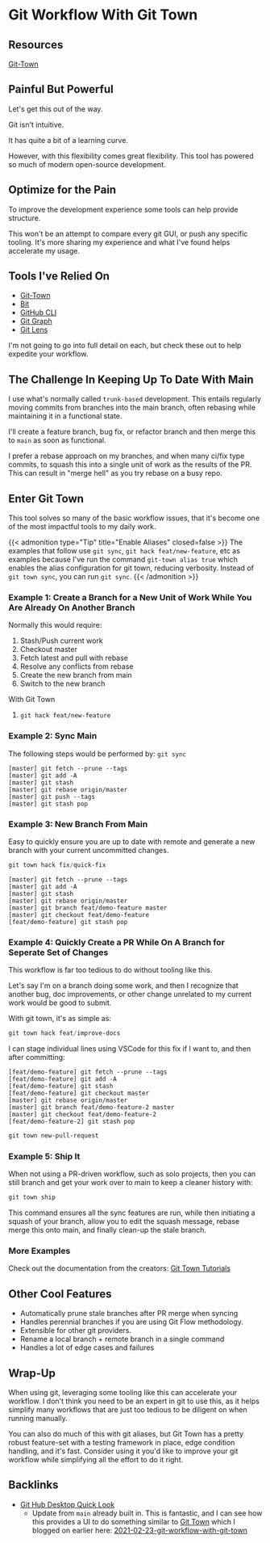 # Git Workflow With Git Town


## Resources

[Git-Town](https://bit.ly/2OR6zIf)

## Painful But Powerful

Let&#39;s get this out of the way.

Git isn&#39;t intuitive.

It has quite a bit of a learning curve.

However, with this flexibility comes great flexibility.
This tool has powered so much of modern open-source development.

## Optimize for the Pain

To improve the development experience some tools can help provide structure.

This won&#39;t be an attempt to compare every git GUI, or push any specific tooling.
It&#39;s more sharing my experience and what I&#39;ve found helps accelerate my usage.

## Tools I&#39;ve Relied On

- [Git-Town](https://bit.ly/2OR6zIf)
- [Bit](https://bit.ly/37F8vu1)
- [GitHub CLI](https://bit.ly/3boywik)
- [Git Graph](https://bit.ly/3pEu8AJ)
- [Git Lens](https://bit.ly/3dBaUcZ)

I&#39;m not going to go into full detail on each, but check these out to help expedite your workflow.

## The Challenge In Keeping Up To Date With Main

I use what&#39;s normally called `trunk-based` development.
This entails regularly moving commits from branches into the main branch, often rebasing while maintaining it in a functional state.

I&#39;ll create a feature branch, bug fix, or refactor branch and then merge this to `main` as soon as functional.

I prefer a rebase approach on my branches, and when many ci/fix type commits, to squash this into a single unit of work as the results of the PR.
This can result in &#34;merge hell&#34; as you try rebase on a busy repo.

## Enter Git Town

This tool solves so many of the basic workflow issues, that it&#39;s become one of the most impactful tools to my daily work.

{{&lt; admonition type=&#34;Tip&#34; title=&#34;Enable Aliases&#34; closed=false &gt;}}
The examples that follow use `git sync`, `git hack feat/new-feature`, etc as examples because I&#39;ve run the command `git-town alias true` which enables the alias configuration for git town, reducing verbosity.
Instead of `git town sync`, you can run `git sync`.
{{&lt; /admonition &gt;}}

### Example 1: Create a Branch for a New Unit of Work While You Are Already On Another Branch

Normally this would require:

1. Stash/Push current work
1. Checkout master
1. Fetch latest and pull with rebase
1. Resolve any conflicts from rebase
1. Create the new branch from main
1. Switch to the new branch

With Git Town

1. `git hack feat/new-feature`

### Example 2: Sync Main

The following steps would be performed by: `git sync`

```text
[master] git fetch --prune --tags
[master] git add -A
[master] git stash
[master] git rebase origin/master
[master] git push --tags
[master] git stash pop
```

### Example 3: New Branch From Main

Easy to quickly ensure you are up to date with remote and generate a new branch with your current uncommitted changes.

```powershell
git town hack fix/quick-fix
```

```text
[master] git fetch --prune --tags
[master] git add -A
[master] git stash
[master] git rebase origin/master
[master] git branch feat/demo-feature master
[master] git checkout feat/demo-feature
[feat/demo-feature] git stash pop
```

### Example 4: Quickly Create a PR While On A Branch for Seperate Set of Changes

This workflow is far too tedious to do without tooling like this.

Let&#39;s say I&#39;m on a branch doing some work, and then I recognize that another bug, doc improvements, or other change unrelated to my current work would be good to submit.

With git town, it&#39;s as simple as:

```powershell
git town hack feat/improve-docs
```

I can stage individual lines using VSCode for this fix if I want to, and then after committing:

```text
[feat/demo-feature] git fetch --prune --tags
[feat/demo-feature] git add -A
[feat/demo-feature] git stash
[feat/demo-feature] git checkout master
[master] git rebase origin/master
[master] git branch feat/demo-feature-2 master
[master] git checkout feat/demo-feature-2
[feat/demo-feature-2] git stash pop
```

```powershell
git town new-pull-request
```

### Example 5: Ship It

When not using a PR-driven workflow, such as solo projects, then you can still branch and get your work over to main to keep a cleaner history with:

```powershell
git town ship
```

This command ensures all the sync features are run, while then initiating a squash of your branch, allow you to edit the squash message, rebase merge this onto main, and finally clean-up the stale branch.

### More Examples

Check out the documentation from the creators: [Git Town Tutorials](https://bit.ly/3kjgsKy)

## Other Cool Features

- Automatically prune stale branches after PR merge when syncing
- Handles perennial branches if you are using Git Flow methodology.
- Extensible for other git providers.
- Rename a local branch &#43; remote branch in a single command
- Handles a lot of edge cases and failures


## Wrap-Up

When using git, leveraging some tooling like this can accelerate your workflow.
I don&#39;t think you need to be an expert in git to use this, as it helps simplify many workflows that are just too tedious to be diligent on when running manually.

You can also do much of this with git aliases, but Git Town has a pretty robust feature-set with a testing framework in place, edge condition handling, and it&#39;s fast.
Consider using it you&#39;d like to improve your git workflow while simplifying all the effort to do it right.

## Backlinks

- [Git Hub Desktop Quick Look](./2021-06-18-git-hub-desktop-quick-look/)
    - Update from `main` already built in.
This is fantastic, and I can see how this provides a UI to do something similar to [Git Town](https://www.git-town.com/) which I blogged on earlier here: [2021-02-23-git-workflow-with-git-town](./2021-02-23-git-workflow-with-git-town/)

